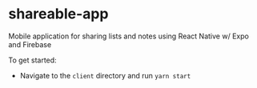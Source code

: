 # shareable-app
Mobile application for sharing lists and notes using React Native w/ Expo and Firebase

To get started:

- Navigate to the `client` directory and run `yarn start`
